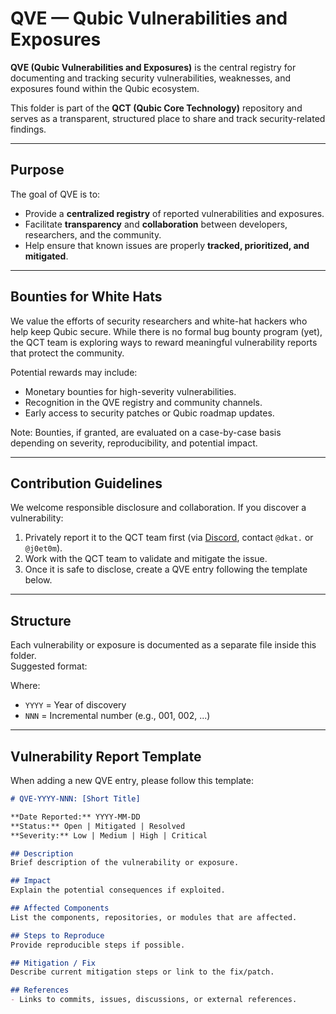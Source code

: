# QVE — Qubic Vulnerabilities and Exposures

**QVE (Qubic Vulnerabilities and Exposures)** is the central registry for documenting and tracking security vulnerabilities, weaknesses, and exposures found within the Qubic ecosystem.  

This folder is part of the **QCT (Qubic Core Technology)** repository and serves as a transparent, structured place to share and track security-related findings.

---

## Purpose

The goal of QVE is to:
- Provide a **centralized registry** of reported vulnerabilities and exposures.
- Facilitate **transparency** and **collaboration** between developers, researchers, and the community.
- Help ensure that known issues are properly **tracked, prioritized, and mitigated**.

---

## Bounties for White Hats

We value the efforts of security researchers and white-hat hackers who help keep Qubic secure.
While there is no formal bug bounty program (yet), the QCT team is exploring ways to reward meaningful vulnerability reports that protect the community.

Potential rewards may include:

- Monetary bounties for high-severity vulnerabilities.
- Recognition in the QVE registry and community channels.
- Early access to security patches or Qubic roadmap updates.

Note: Bounties, if granted, are evaluated on a case-by-case basis depending on severity, reproducibility, and potential impact.

---

## Contribution Guidelines

We welcome responsible disclosure and collaboration.
If you discover a vulnerability:

1. Privately report it to the QCT team first (via [Discord](https://discord.gg/qubic), contact `@dkat.` or `@j0et0m`).
2. Work with the QCT team to validate and mitigate the issue.
3. Once it is safe to disclose, create a QVE entry following the template below.

---

## Structure

Each vulnerability or exposure is documented as a separate file inside this folder.  
Suggested format:

Where:
- `YYYY` = Year of discovery
- `NNN` = Incremental number (e.g., 001, 002, ...)

---

## Vulnerability Report Template

When adding a new QVE entry, please follow this template:

```markdown
# QVE-YYYY-NNN: [Short Title]

**Date Reported:** YYYY-MM-DD  
**Status:** Open | Mitigated | Resolved  
**Severity:** Low | Medium | High | Critical  

## Description
Brief description of the vulnerability or exposure.

## Impact
Explain the potential consequences if exploited.

## Affected Components
List the components, repositories, or modules that are affected.

## Steps to Reproduce
Provide reproducible steps if possible.

## Mitigation / Fix
Describe current mitigation steps or link to the fix/patch.

## References
- Links to commits, issues, discussions, or external references.
```


